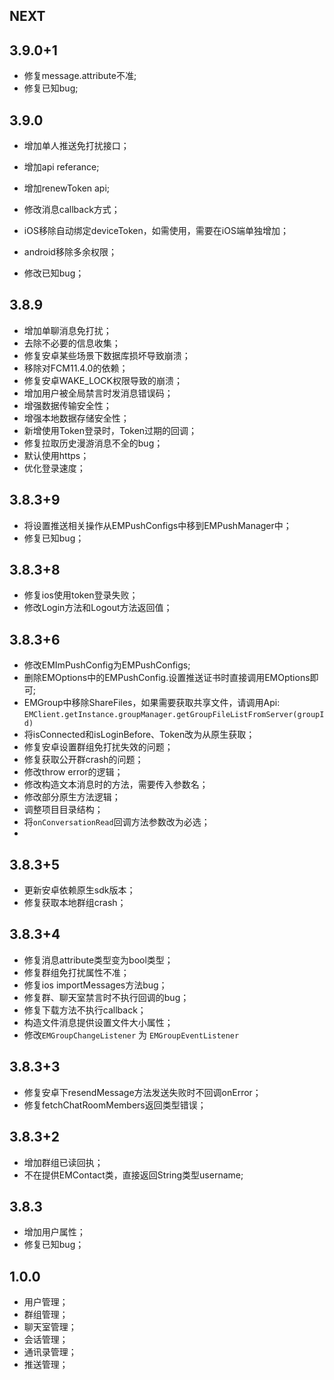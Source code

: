 ## NEXT

## 3.9.0+1
- 修复message.attribute不准;
- 修复已知bug;

## 3.9.0

- 增加单人推送免打扰接口；

- 增加api referance;

- 增加renewToken api;

- 修改消息callback方式；

- iOS移除自动绑定deviceToken，如需使用，需要在iOS端单独增加；

- android移除多余权限；

- 修改已知bug；

## 3.8.9

- 增加单聊消息免打扰；
- 去除不必要的信息收集；
- 修复安卓某些场景下数据库损坏导致崩溃；
- 移除对FCM11.4.0的依赖；
- 修复安卓WAKE_LOCK权限导致的崩溃；
- 增加用户被全局禁言时发消息错误码；
- 增强数据传输安全性；
- 增强本地数据存储安全性；
- 新增使用Token登录时，Token过期的回调；
- 修复拉取历史漫游消息不全的bug；
- 默认使用https；
- 优化登录速度；

## 3.8.3+9

- 将设置推送相关操作从EMPushConfigs中移到EMPushManager中；
- 修复已知bug；

## 3.8.3+8

- 修复ios使用token登录失败；
- 修改Login方法和Logout方法返回值；

## 3.8.3+6

- 修改EMImPushConfig为EMPushConfigs;
- 删除EMOptions中的EMPushConfig.设置推送证书时直接调用EMOptions即可;
- EMGroup中移除ShareFiles，如果需要获取共享文件，请调用Api:
  `EMClient.getInstance.groupManager.getGroupFileListFromServer(groupId)` 
- 将isConnected和isLoginBefore、Token改为从原生获取；
- 修复安卓设置群组免打扰失效的问题；
- 修复获取公开群crash的问题；
- 修改throw error的逻辑；
- 修改构造文本消息时的方法，需要传入参数名；
- 修改部分原生方法逻辑；
- 调整项目目录结构；
- 将`onConversationRead`回调方法参数改为必选；
- 

## 3.8.3+5

- 更新安卓依赖原生sdk版本；
- 修复获取本地群组crash；

## 3.8.3+4

* 修复消息attribute类型变为bool类型；
* 修复群组免打扰属性不准；
* 修复ios importMessages方法bug；
* 修复群、聊天室禁言时不执行回调的bug；
* 修复下载方法不执行callback；
* 构造文件消息提供设置文件大小属性；
* 修改`EMGroupChangeListener` 为 `EMGroupEventListener`

## 3.8.3+3

* 修复安卓下resendMessage方法发送失败时不回调onError；
* 修复fetchChatRoomMembers返回类型错误；

## 3.8.3+2

* 增加群组已读回执；
* 不在提供EMContact类，直接返回String类型username;

## 3.8.3

* 增加用户属性；
* 修复已知bug；

## 1.0.0

* 用户管理；
* 群组管理；
* 聊天室管理；
* 会话管理；
* 通讯录管理；
* 推送管理；

